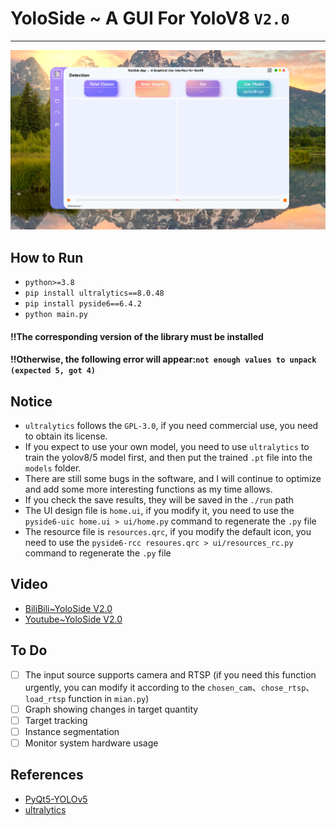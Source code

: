 # YoloSide ~ A GUI For YoloV8 `V2.0`
---
![](img/home.png)

## How to Run
- `python>=3.8`
- `pip install ultralytics==8.0.48`
- `pip install pyside6==6.4.2`
- `python main.py`

#### !!The corresponding version of the library must be installed
#### !!Otherwise, the following error will appear:`not enough values to unpack (expected 5, got 4)`

## Notice
- `ultralytics` follows the `GPL-3.0`, if you need commercial use, you need to obtain its license.
- If you expect to use your own model, you need to use `ultralytics` to train the yolov8/5 model first, and then put the trained `.pt` file into the `models` folder.
- There are still some bugs in the software, and I will continue to optimize and add some more interesting functions as my time allows.
- If you check the save results, they will be saved in the `./run` path
- The UI design file is `home.ui`, if you modify it, you need to use the `pyside6-uic home.ui > ui/home.py` command to regenerate the `.py` file
- The resource file is `resources.qrc`, if you modify the default icon, you need to use the `pyside6-rcc resoures.qrc > ui/resources_rc.py` command to regenerate the `.py` file

## Video
- [BiliBili~YoloSide V2.0](https://www.bilibili.com/video/BV1Cb411f7cw/?spm_id_from=333.999.0.0)
- [Youtube~YoloSide V2.0](https://www.youtube.com/watch?v=auJLVrt7ImQ)

## To Do

- [ ] The input source supports camera and RTSP (if you need this function urgently, you can modify it according to the `chosen_cam`、`chose_rtsp`、`load_rtsp` function in `mian.py`)
- [ ] Graph showing changes in target quantity
- [ ] Target tracking
- [ ] Instance segmentation
- [ ] Monitor system hardware usage

## References
- [PyQt5-YOLOv5](https://github.com/Javacr/PyQt5-YOLOv5)
- [ultralytics](https://github.com/ultralytics/ultralytics)
